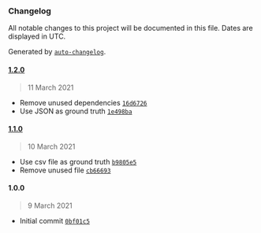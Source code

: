 ### Changelog

All notable changes to this project will be documented in this file. Dates are displayed in UTC.

Generated by [`auto-changelog`](https://github.com/CookPete/auto-changelog).

#### [1.2.0](https://github.com/MarcoABCardoso/marcao-wer/compare/1.1.0...1.2.0)

> 11 March 2021

- Remove unused dependencies [`16d6726`](https://github.com/MarcoABCardoso/marcao-wer/commit/16d67265fc6887efc9d320627810319470936e28)
- Use JSON as ground truth [`1e498ba`](https://github.com/MarcoABCardoso/marcao-wer/commit/1e498ba35ca5ec00e4791415502700e1bad07f51)

#### [1.1.0](https://github.com/MarcoABCardoso/marcao-wer/compare/1.0.0...1.1.0)

> 10 March 2021

- Use csv file as ground truth [`b9805e5`](https://github.com/MarcoABCardoso/marcao-wer/commit/b9805e55df04e5e698dcb7cb20d11713d9cf81df)
- Remove unused file [`cb66693`](https://github.com/MarcoABCardoso/marcao-wer/commit/cb66693b64debc10ebe5052623910b2c3f8cd9cc)

#### 1.0.0

> 9 March 2021

- Initial commit [`0bf01c5`](https://github.com/MarcoABCardoso/marcao-wer/commit/0bf01c5728c0a48e6d7efba2933642197e7f062f)
